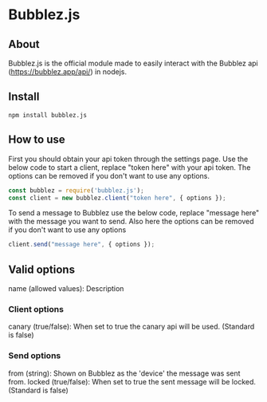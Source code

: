 # Bubblez.js

## About
Bubblez.js is the official module made to easily interact with the Bubblez api (https://bubblez.app/api/) in nodejs.

## Install
```
npm install bubblez.js
```

## How to use
First you should obtain your api token through the settings page.
Use the below code to start a client, replace "token here" with your api token.
The options can be removed if you don't want to use any options.
```javascript
const bubblez = require('bubblez.js');
const client = new bubblez.client("token here", { options });
```
To send a message to Bubblez use the below code, replace "message here" with the message you want to send.
Also here the options can be removed if you don't want to use any options
```javascript
client.send("message here", { options });
```
## Valid options
name (allowed values): Description
### Client options
canary (true/false): When set to true the canary api will be used. (Standard is false)
### Send options
from (string): Shown on Bubblez as the 'device' the message was sent from.
locked (true/false): When set to true the sent message will be locked. (Standard is false)
